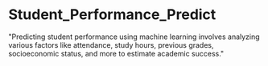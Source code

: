 # Student_Performance_Predict
"Predicting student performance using machine learning involves analyzing various factors like attendance, study hours, previous grades, socioeconomic status, and more to estimate academic success."
